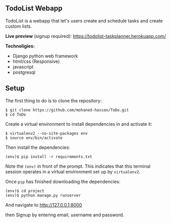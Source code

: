 ## TodoList Webapp

TodoList is a webapp that let's users create and schedule tasks and create custom lists.

**Live preview** (signup required):
https://todolist-taskplanner.herokuapp.com/


**Technoligies:**
 - Django python web framework
 - html/css (Responsive)
 - javascript
 - postgresql
 
 ## Setup

The first thing to do is to clone the repository:

    $ git clone https://github.com/mohaned-hassan/ToDo.git
    $ cd ToDo

Create a virtual environment to install dependencies in and activate it:

    $ virtualenv2 --no-site-packages env
    $ source env/bin/activate

Then install the dependencies:

    (env)$ pip install -r requirements.txt

Note the  `(env)`  in front of the prompt. This indicates that this terminal session operates in a virtual environment set up by  `virtualenv2`.

Once  `pip`  has finished downloading the dependencies:

    (env)$ cd project
    (env)$ python manage.py runserver

And navigate to  http://127.0.0.1:8000

then Signup by entering email, username and password.
